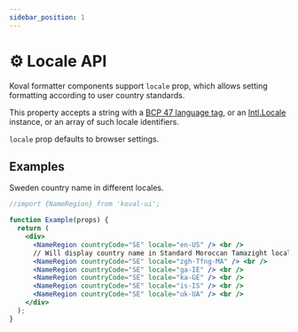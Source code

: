 ```yaml
---
sidebar_position: 1
---
```


# ⚙️ Locale API

Koval formatter components support `locale` prop, which allows setting formatting according to user country standards.

This property accepts a string with a [BCP 47 language tag](https://en.wikipedia.org/wiki/IETF_language_tag), or an [Intl.Locale](https://developer.mozilla.org/en-US/docs/Web/JavaScript/Reference/Global_Objects/Intl/Locale) instance,
or an array of such locale identifiers.

`locale` prop defaults to browser settings.

## Examples

Sweden country name in different locales.

```jsx live
//import {NameRegion} from 'koval-ui';

function Example(props) {
  return (
    <div>
      <NameRegion countryCode="SE" locale="en-US" /> <br />
      // Will display country name in Standard Moroccan Tamazight locale
      <NameRegion countryCode="SE" locale="zgh-Tfng-MA" /> <br />
      <NameRegion countryCode="SE" locale="ga-IE" /> <br />
      <NameRegion countryCode="SE" locale="ka-GE" /> <br />
      <NameRegion countryCode="SE" locale="is-IS" /> <br />
      <NameRegion countryCode="SE" locale="uk-UA" /> <br />
    </div>
  );
}
```
